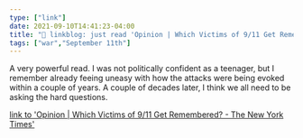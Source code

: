```yaml
---
type: ["link"]
date: 2021-09-10T14:41:23-04:00
title: "🔗 linkblog: just read 'Opinion | Which Victims of 9/11 Get Remembered? - The New York Times'"
tags: ["war","September 11th"]
---
```

A very powerful read. I was not politically confident as a teenager, but I remember already feeing uneasy with how the attacks were being evoked within a couple of years. A couple of decades later, I think we all need to be asking the hard questions.
 
[link to 'Opinion | Which Victims of 9/11 Get Remembered? - The New York Times'](https://www.nytimes.com/2021/09/10/opinion/9-11-memorial.html)
